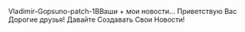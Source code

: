 Vladimir-Gopsuno-patch-1ВВаши + мои новости... Приветствую Вас Дорогие друзья! Давайте Создавать Свои Новости!